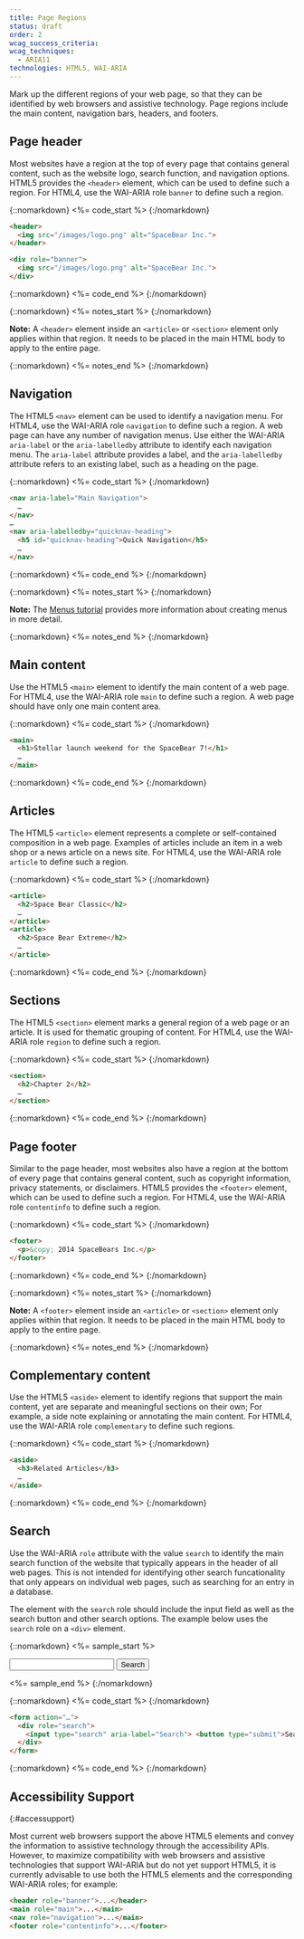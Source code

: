 ```yaml
---
title: Page Regions
status: draft
order: 2
wcag_success_criteria:
wcag_techniques:
  - ARIA11
technologies: HTML5, WAI-ARIA
---
```


Mark up the different regions of your web page, so that they can be identified by web browsers and assistive technology. Page regions include the main content, navigation bars, headers, and footers.

## Page header

Most websites have a region at the top of every page that contains general content, such as the website logo, search function, and navigation options. HTML5 provides the `<header>` element, which can be used to define such a region. For HTML4, use the WAI-ARIA role `banner` to define such a region.

{::nomarkdown}
<%= code_start %>
{:/nomarkdown}

~~~html
<header>
  <img src="/images/logo.png" alt="SpaceBear Inc.">
</header>

<div role="banner">
  <img src="/images/logo.png" alt="SpaceBear Inc.">
</div>
~~~

{::nomarkdown}
<%= code_end %>
{:/nomarkdown}

{::nomarkdown}
<%= notes_start %>
{:/nomarkdown}

**Note:** A `<header>` element inside an `<article>` or `<section>` element only applies within that region. It needs to be placed in the main HTML body to apply to the entire page.

{::nomarkdown}
<%= notes_end %>
{:/nomarkdown}

## Navigation

The HTML5 `<nav>` element can be used to identify a navigation menu. For HTML4, use the WAI-ARIA role `navigation` to define such a region. A web page can have any number of navigation menus. Use either the WAI-ARIA `aria-label` or the `aria-labelledby` attribute to identify each navigation menu. The `aria-label` attribute provides a label, and the `aria-labelledby` attribute refers to an existing label, such as a heading on the page.

{::nomarkdown}
<%= code_start %>
{:/nomarkdown}

~~~html
<nav aria-label="Main Navigation">
  …
</nav>
…
<nav aria-labelledby="quicknav-heading">
  <h5 id="quicknav-heading">Quick Navigation</h5>
  …
</nav>
~~~

{::nomarkdown}
<%= code_end %>
{:/nomarkdown}

{::nomarkdown}
<%= notes_start %>
{:/nomarkdown}

**Note:** The [Menus tutorial](/menus/index.html) provides more information about creating menus in more detail.

{::nomarkdown}
<%= notes_end %>
{:/nomarkdown}

## Main content

Use the HTML5 `<main>` element to identify the main content of a web page. For HTML4, use the WAI-ARIA role `main` to define such a region. A web page should have only one main content area.

{::nomarkdown}
<%= code_start %>
{:/nomarkdown}

~~~html
<main>
  <h1>Stellar launch weekend for the SpaceBear 7!</h1>
  …
</main>
~~~

{::nomarkdown}
<%= code_end %>
{:/nomarkdown}

## Articles

The HTML5 `<article>` element represents a complete or self-contained composition in a web page. Examples of articles include an item in a web shop or a news article on a news site. For HTML4, use the WAI-ARIA role `article` to define such a region.

{::nomarkdown}
<%= code_start %>
{:/nomarkdown}

~~~html
<article>
  <h2>Space Bear Classic</h2>
  …
</article>
<article>
  <h2>Space Bear Extreme</h2>
  …
</article>
~~~

{::nomarkdown}
<%= code_end %>
{:/nomarkdown}

## Sections

The HTML5 `<section>` element marks a general region of a web page or an article. It is used for thematic grouping of content. For HTML4, use the WAI-ARIA role `region` to define such a region.

{::nomarkdown}
<%= code_start %>
{:/nomarkdown}

~~~html
<section>
  <h2>Chapter 2</h2>
  …
</section>
~~~

{::nomarkdown}
<%= code_end %>
{:/nomarkdown}

## Page footer

Similar to the page header, most websites also have a region at the bottom of every page that contains general content, such as copyright information, privacy statements, or disclaimers. HTML5 provides the `<footer>` element, which can be used to define such a region. For HTML4, use the WAI-ARIA role `contentinfo` to define such a region.

{::nomarkdown}
<%= code_start %>
{:/nomarkdown}

~~~html
<footer>
  <p>&copy; 2014 SpaceBears Inc.</p>
</footer>
~~~

{::nomarkdown}
<%= code_end %>
{:/nomarkdown}

{::nomarkdown}
<%= notes_start %>
{:/nomarkdown}

**Note:** A `<footer>` element inside an `<article>` or `<section>` element only applies within that region. It needs to be placed in the main HTML body to apply to the entire page.

{::nomarkdown}
<%= notes_end %>
{:/nomarkdown}

## Complementary content

Use the HTML5 `<aside>` element to identify regions that support the main content, yet are separate and meaningful sections on their own; For example, a side note explaining or annotating the main content. For HTML4, use the WAI-ARIA role `complementary` to define such regions.

{::nomarkdown}
<%= code_start %>
{:/nomarkdown}

~~~html
<aside>
  <h3>Related Articles</h3>
  …
</aside>
~~~

{::nomarkdown}
<%= code_end %>
{:/nomarkdown}

## Search

Use the WAI-ARIA `role` attribute with the value `search` to identify the main search function of the website that typically appears in the header of all web pages. This is not intended for identifying other search funcationality that only appears on individual web pages, such as searching for an entry in a database.

The element with the `search` role should include the input field as well as the search button and other search options. The example below uses the `search` role on a `<div>` element.

{::nomarkdown}
<%= sample_start %>

<form action="#search">
  <div role="search">
    <input type="search" aria-label="Search"> <button type="submit" style="float:none;">Search</button>
  </div>
</form>

<%= sample_end %>
{:/nomarkdown}

{::nomarkdown}
<%= code_start %>
{:/nomarkdown}

~~~html
<form action="…">
  <div role="search">
    <input type="search" aria-label="Search"> <button type="submit">Search</button>
  </div>
</form>
~~~

{::nomarkdown}
<%= code_end %>
{:/nomarkdown}

## Accessibility Support
{:#accessupport}

Most current web browsers support the above HTML5 elements and convey the information to assistive technology through the accessibility APIs. However, to maximize compatibility with web browsers and assistive technologies that support WAI-ARIA but do not yet support HTML5, it is currently advisable to use both the HTML5 elements and the corresponding WAI-ARIA roles; for example:

~~~html
<header role="banner">...</header>
<main role="main">...</main>
<nav role="navigation">...</main>
<footer role="contentinfo">...</footer>
~~~
